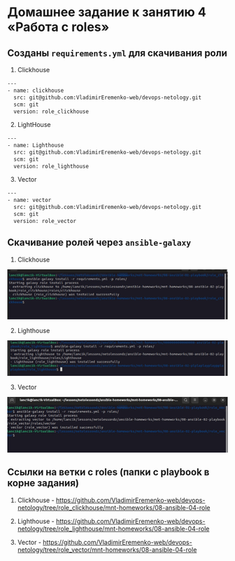 # Домашнее задание к занятию 4 «Работа с roles»

## Созданы `requirements.yml` для скачивания роли

1. Clickhouse

```
---
- name: clickhouse
  src: git@github.com:VladimirEremenko-web/devops-netology.git
  scm: git
  version: role_clickhouse

```

2. LightHouse

```
---
- name: Lighthouse
  src: git@github.com:VladimirEremenko-web/devops-netology.git
  scm: git
  version: role_lighthouse

```

3. Vector

```
---
- name: vector
  src: git@github.com:VladimirEremenko-web/devops-netology.git
  scm: git
  version: role_vector

```

## Скачивание ролей через `ansible-galaxy`

1. Clickhouse

![Скриншот](./images/install_clickhouse.jpg)

2. Lighthouse

![Скриншот](./images/install_light.jpg)

3. Vector

![Скриншот](./images/install_vector.jpg)

## Ссылки на ветки с roles (папки с playbook в корне задания)

1. Clickhouse - https://github.com/VladimirEremenko-web/devops-netology/tree/role_clickhouse/mnt-homeworks/08-ansible-04-role

2. Lighthouse - https://github.com/VladimirEremenko-web/devops-netology/tree/role_lighthouse/mnt-homeworks/08-ansible-04-role

3. Vector - https://github.com/VladimirEremenko-web/devops-netology/tree/role_vector/mnt-homeworks/08-ansible-04-role